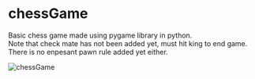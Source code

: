 # chessGame
Basic chess game made using pygame library in python. <br />
Note that check mate has not been added yet, must hit king to end game. <br />
There is no enpesant pawn rule added yet either.

![chessGame](https://user-images.githubusercontent.com/69826228/128850282-a5e296d6-2d12-4593-8303-be3f5995af4e.png)

